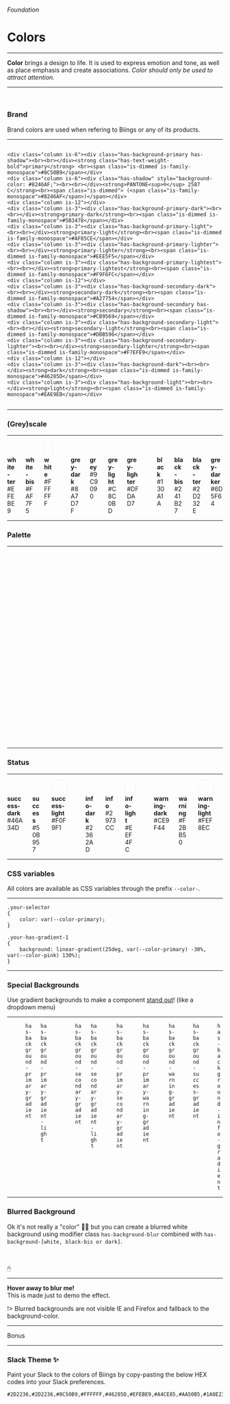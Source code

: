 <h6 class="is-uppercase is-dimmed has-text-weight-medium is-size-6 is-size-7-mobile">Foundation</h6>
<h1 class="title"><span class="is-size-2-mobile">Colors</span></h1>
<hr class="is-visible is-size-3">
<p class="is-size-4 has-text-dark"><strong>Color</strong> brings a design to life. It is used to express emotion and tone, as well as place emphasis and create associations. <em>Color should only be used to attract attention.</em></p>
<hr class="is-visible is-size-3">
<br>
<h3 class="title is-family-primary">Brand</h3>

Brand colors are used when refering to Biings or any of its products.

<hr>

<div class="columns is-multiline">
    
    <div class="column is-6"><div class="has-background-primary has-shadow"><br><br></div><strong class="has-text-weight-bold">primary</strong> <br><span class="is-dimmed is-family-monospace">#8C50B9</span></div>
    <div class="column is-6"><div class="has-shadow" style="background-color: #8246AF;"><br><br></div><strong>PANTONE<sup>®</sup> 2587 C</strong><br><span class="is-dimmed"> (<span class="is-family-monospace">#8246AF</span>)</span></div>
    <div class="column is-12"></div>
    <div class="column is-3"><div class="has-background-primary-dark"><br><br></div><strong>primary-dark</strong><br><span class="is-dimmed is-family-monospace">#5B3478</span></div>
    <div class="column is-3"><div class="has-background-primary-light"><br><br></div><strong>primary-light</strong><br><span class="is-dimmed is-family-monospace">#AF85CE</span></div>
    <div class="column is-3"><div class="has-background-primary-lighter"><br><br></div><strong>primary-lighter</strong><br><span class="is-dimmed is-family-monospace">#EEE5F5</span></div>
    <div class="column is-3"><div class="has-background-primary-lightest"><br><br></div><strong>primary-lightest</strong><br><span class="is-dimmed is-family-monospace">#F9F6FC</span></div>
    <div class="column is-12"></div>
    <div class="column is-3"><div class="has-background-secondary-dark"><br><br></div><strong>secondary-dark</strong><br><span class="is-dimmed is-family-monospace">#A27754</span></div>
    <div class="column is-3"><div class="has-background-secondary has-shadow"><br><br></div><strong>secondary</strong><br><span class="is-dimmed is-family-monospace">#CB9569</span></div>
    <div class="column is-3"><div class="has-background-secondary-light"><br><br></div><strong>secondary-light</strong><br><span class="is-dimmed is-family-monospace">#DBB596</span></div>
    <div class="column is-3"><div class="has-background-secondary-lighter"><br><br></div><strong>secondary-lighter</strong><br><span class="is-dimmed is-family-monospace">#F7EFE9</span></div>
    <div class="column is-12"></div>
    <div class="column is-3"><div class="has-background-dark"><br><br></div><strong>dark</strong><br><span class="is-dimmed is-family-monospace">#46285D</span></div>
    <div class="column is-3"><div class="has-background-light"><br><br></div><strong>light</strong><br><span class="is-dimmed is-family-monospace">#EAE9EB</span></div>
</div>

<hr class="is-visible is-size-1">

<h3 class="title is-family-primary">(Grey)scale</h3>

<hr>

<div class="columns is-multiline">
    <div class="column is-3"><div class="has-background-white-ter"><br><br></div><strong>white-ter</strong><br><span class="is-dimmed is-family-monospace">#EFEBE9</span></div>
    <div class="column is-3"><div class="has-background-white-bis"><br><br></div><strong>white-bis</strong><br><span class="is-dimmed is-family-monospace">#FAF7F5</span></div>
    <div class="column is-3"><div class="has-background-white" style="box-shadow: inset 0 0 0 1px rgba(0,0,0,0.05);"><br><br></div><strong>white</strong><br><span class="is-dimmed is-family-monospace">#FFFFFF</span></div>
    <div class="column is-12"></div>
    <div class="column is-3"><div class="has-background-grey-dark"><br><br></div><strong>grey-dark</strong><br><span class="is-dimmed is-family-monospace">#8A7D7F</span></div>
    <div class="column is-3"><div class="has-background-grey"><br><br></div><strong>grey</strong><br><span class="is-dimmed is-family-monospace">#9C9090</span></div>
    <div class="column is-3"><div class="has-background-grey-light"><br><br></div><strong>grey-light</strong><br><span class="is-dimmed is-family-monospace">#C8C0BD</span></div>
    <div class="column is-3"><div class="has-background-grey-lighter"><br><br></div><strong>grey-lighter</strong><br><span class="is-dimmed is-family-monospace">#DFDAD7</span></div>
    <div class="column is-12"></div>
    <div class="column is-3"><div class="has-background-black"><br><br></div><strong>black</strong><br><span class="is-dimmed is-family-monospace">#130A1A</span></div>
    <div class="column is-3"><div class="has-background-black-bis"><br><br></div><strong>black-bis</strong><br><span class="is-dimmed is-family-monospace">#241B27</span></div>
    <div class="column is-3"><div class="has-background-black-ter"><br><br></div><strong>black-ter</strong><br><span class="is-dimmed is-family-monospace">#2D232E</span></div>
    <div class="column is-3"><div class="has-background-grey-darker"><br><br></div><strong>grey-darker</strong><br><span class="is-dimmed is-family-monospace">#6D5F64</span></div>
</div>

<hr class="is-size-1 is-visible">

<h3 class="title is-family-primary">Palette</h3>

<hr>

<div class="columns is-multiline">
    <div class="column is-3"><div class="has-background-purple-dark"><br><br></div><strong>purple-dark</strong><br><span class="is-dimmed is-family-monospace">#803C88</span></div>
    <div class="column is-3"><div class="has-background-purple has-shadow"><br><br></div><strong>purple</strong><br><span class="is-dimmed is-family-monospace">#AA50B5</span></div>
    <div class="column is-3"><div class="has-background-purple-light"><br><br></div><strong>purple-light</strong><br><span class="is-dimmed is-family-monospace">#C485CB</span></div>
    <div class="column is-3"><div class="has-background-purple-lighter"><br><br></div><strong>purple-lighter</strong><br><span class="is-dimmed is-family-monospace">#EEDCF0</span></div>
    <div class="column is-12"></div>
    <div class="column is-3"><div class="has-background-pink-dark"><br><br></div><strong>pink-dark</strong><br><span class="is-dimmed is-family-monospace">#AA537C</span></div>
    <div class="column is-3"><div class="has-background-pink has-shadow"><br><br></div><strong>pink</strong><br><span class="is-dimmed is-family-monospace">#E26EA5</span></div>
    <div class="column is-3"><div class="has-background-pink-light"><br><br></div><strong>pink-light</strong><br><span class="is-dimmed is-family-monospace">#EB9AC0</span></div>
    <div class="column is-3"><div class="has-background-pink-lighter"><br><br></div><strong>pink-lighter</strong><br><span class="is-dimmed is-family-monospace">#F9E2ED</span></div>
    <div class="column is-12"></div>
    <div class="column is-3"><div class="has-background-red-dark"><br><br></div><strong>red-dark</strong><br><span class="is-dimmed is-family-monospace">#C34450</span></div>
    <div class="column is-3"><div class="has-background-red has-shadow"><br><br></div><strong>red</strong><br><span class="is-dimmed is-family-monospace">#F45564</span></div>
    <div class="column is-3"><div class="has-background-red-light"><br><br></div><strong>red-light</strong><br><span class="is-dimmed is-family-monospace">#F78893</span></div>
    <div class="column is-3"><div class="has-background-red-lighter"><br><br></div><strong>red-lighter</strong><br><span class="is-dimmed is-family-monospace">#FDDDE0</span></div>
    <div class="column is-12"></div>
    <div class="column is-3"><div class="has-background-orange-dark"><br><br></div><strong>orange-dark</strong><br><span class="is-dimmed is-family-monospace">#D97A37</span></div>
    <div class="column is-3"><div class="has-background-orange has-shadow"><br><br></div><strong>orange</strong><br><span class="is-dimmed is-family-monospace">#FF8F41</span></div>
    <div class="column is-3"><div class="has-background-orange-light"><br><br></div><strong>orange-light</strong><br><span class="is-dimmed is-family-monospace">#FFB17A</span></div>
    <div class="column is-3"><div class="has-background-orange-lighter"><br><br></div><strong>orange-lighter</strong><br><span class="is-dimmed is-family-monospace">#FFE9D9</span></div>
    <div class="column is-12"></div>
    <div class="column is-3"><div class="has-background-yellow-dark"><br><br></div><strong>yellow-dark</strong><br><span class="is-dimmed is-family-monospace">#D9A93D</span></div>
    <div class="column is-3"><div class="has-background-yellow has-shadow"><br><br></div><strong>yellow</strong><br><span class="is-dimmed is-family-monospace">#FFC748</span></div>
    <div class="column is-3"><div class="has-background-yellow-light"><br><br></div><strong>yellow-light</strong><br><span class="is-dimmed is-family-monospace">#FFD87F</span></div>
    <div class="column is-3"><div class="has-background-yellow-lighter"><br><br></div><strong>yellow-lighter</strong><br><span class="is-dimmed is-family-monospace">#FFEEC8</span></div>
    <div class="column is-12"></div>
    <div class="column is-3"><div class="has-background-green-dark"><br><br></div><strong>green-dark</strong><br><span class="is-dimmed is-family-monospace">#5E8B3C</span></div>
    <div class="column is-3"><div class="has-background-green has-shadow"><br><br></div><strong>green</strong><br><span class="is-dimmed is-family-monospace">#7DB950</span></div>
    <div class="column is-3"><div class="has-background-green-light"><br><br></div><strong>green-light</strong><br><span class="is-dimmed is-family-monospace">#A4CE85</span></div>
    <div class="column is-3"><div class="has-background-green-lighter"><br><br></div><strong>green-lighter</strong><br><span class="is-dimmed is-family-monospace">#E5F1DC</span></div>
    <div class="column is-12"></div>
    <div class="column is-3"><div class="has-background-turquoise-dark"><br><br></div><strong>turquoise-dark</strong><br><span class="is-dimmed is-family-monospace">#009688</span></div>
    <div class="column is-3"><div class="has-background-turquoise has-shadow"><br><br></div><strong>turquoise</strong><br><span class="is-dimmed is-family-monospace">#00C8B5</span></div>
    <div class="column is-3"><div class="has-background-turquoise-light"><br><br></div><strong>turquoise-light</strong><br><span class="is-dimmed is-family-monospace">#4DD9CB</span></div>
    <div class="column is-3"><div class="has-background-turquoise-lighter"><br><br></div><strong>turquoise-lighter</strong><br><span class="is-dimmed is-family-monospace">#CCF4F0</span></div>
    <div class="column is-12"></div>
    <div class="column is-3"><div class="has-background-cyan-dark"><br><br></div><strong>cyan-dark</strong><br><span class="is-dimmed is-family-monospace">#018FB0</span></div>
    <div class="column is-3"><div class="has-background-cyan has-shadow"><br><br></div><strong>cyan</strong><br><span class="is-dimmed is-family-monospace">#01BFEA</span></div>
    <div class="column is-3"><div class="has-background-cyan-light"><br><br></div><strong>cyan-light</strong><br><span class="is-dimmed is-family-monospace">#4DD2F0</span></div>
    <div class="column is-3"><div class="has-background-cyan-lighter"><br><br></div><strong>cyan-lighter</strong><br><span class="is-dimmed is-family-monospace">#CCF2FB</span></div>
    <div class="column is-12"></div>
    <div class="column is-3"><div class="has-background-blue-dark"><br><br></div><strong>blue-dark</strong><br><span class="is-dimmed is-family-monospace">#065F9E</span></div>
    <div class="column is-3"><div class="has-background-blue has-shadow"><br><br></div><strong>blue</strong><br><span class="is-dimmed is-family-monospace">#087FD2</span></div>
    <div class="column is-3"><div class="has-background-blue-light"><br><br></div><strong>blue-light</strong><br><span class="is-dimmed is-family-monospace">#52A5E0</span></div>
    <div class="column is-3"><div class="has-background-blue-lighter"><br><br></div><strong>blue-lighter</strong><br><span class="is-dimmed is-family-monospace">#CEE5F6</span></div>
</div>

<hr class="is-size-1 is-visible">

<h3 class="title is-family-primary">Status</h3>

<hr>

<div class="columns is-multiline">
    <div class="column is-3"><div class="has-background-success-dark"><br><br></div><strong>success-dark</strong><br><span class="is-dimmed is-family-monospace">#46A34D</span></div>
    <div class="column is-3"><div class="has-background-success has-shadow"><br><br></div><strong>success</strong><br><span class="is-dimmed is-family-monospace">#50B957</span></div>
    <div class="column is-3"><div class="has-background-success-light" style="box-shadow: inset 0 0 0 1px rgba(0,0,0,0.05);"><br><br></div><strong>success-light</strong><br><span class="is-dimmed is-family-monospace">#F0F9F1</span></div>
    <div class="column is-12"></div>
    <div class="column is-3"><div class="has-background-info-dark"><br><br></div><strong>info-dark</strong><br><span class="is-dimmed is-family-monospace">#2362AD</span></div>
    <div class="column is-3"><div class="has-background-info has-shadow"><br><br></div><strong>info</strong><br><span class="is-dimmed is-family-monospace">#2973CC</span></div>
    <div class="column is-3"><div class="has-background-info-light" style="box-shadow: inset 0 0 0 1px rgba(0,0,0,0.05);"><br><br></div><strong>info-light</strong><br><span class="is-dimmed is-family-monospace">#EEF4FC</span></div>
    <div class="column is-12"></div>
    <div class="column is-3"><div class="has-background-warning-dark"><br><br></div><strong>warning-dark</strong><br><span class="is-dimmed is-family-monospace">#CE9F44</span></div>
    <div class="column is-3"><div class="has-background-warning has-shadow"><br><br></div><strong>warning</strong><br><span class="is-dimmed is-family-monospace">#F2BB50</span></div>
    <div class="column is-3"><div class="has-background-warning-light" style="box-shadow: inset 0 0 0 1px rgba(0,0,0,0.05);"><br><br></div><strong>warning-light</strong><br><span class="is-dimmed is-family-monospace">#FEF8EC</span></div>
    <div class="column is-12"></div>
</div>

<hr class="is-size-1 is-visible">

<h3 class="title is-family-primary">CSS variables</h3>

All colors are available as CSS variables through the prefix <code>--color-</code>.

<hr>

    .your-selector
    {
        color: var(--color-primary);
    }

    .your-has-gradient-1
    {
        background: linear-gradient(25deg, var(--color-primary) -30%, var(--color-pink) 130%);
    }

<hr class="is-size-1 is-visible">

<h3 class="title is-family-primary">Special Backgrounds</h3>

Use gradient backgrounds to make a component <u>stand out</u>! (like a dropdown menu)

<hr>

<div class="columns is-small has-text-centered is-multiline is-vcentered">
    <div class="column is-6">
        <br><div class="box is-large has-background-primary-gradient">&nbsp;</div>
    </div>
    <div class="column is-6">
        <br><div class="box is-large has-background-primary-gradient-light">&nbsp;</div>
    </div>
    <div class="column is-6">
        <code>has-background-primary-gradient</code>
    </div>
    <div class="column is-6">
        <code>has-background-primary-gradient-light</code>
    </div>
    <div class="column is-6">
        <br><div class="box is-large has-background-secondary-gradient">&nbsp;</div>
    </div>
    <div class="column is-6">
        <br><div class="box is-large has-background-secondary-gradient-light">&nbsp;</div>
    </div>
    <div class="column is-6">
        <code>has-background-secondary-gradient</code>
    </div>
    <div class="column is-6">
        <code>has-background-secondary-gradient-light</code>
    </div>
    <div class="column is-12">
        <br><div class="box is-large has-background-primary-secondary-gradient">&nbsp;</div>
    </div>
    <div class="column is-12">
        <code>has-background-primary-secondary-gradient</code>
    </div>
    <div class="column is-12">
        <br><div class="box is-large has-background-primary-warning-gradient">&nbsp;</div>
    </div>
    <div class="column is-12">
        <code>has-background-primary-warning-gradient</code>
    </div>
    <div class="column is-12">
        <br><div class="box is-large has-background-warning-gradient">&nbsp;</div>
    </div>
    <div class="column is-12">
        <code>has-background-warning-gradient</code>
    </div>
    <div class="column is-12">
        <br><div class="box is-large has-background-success-gradient">&nbsp;</div>
    </div>
    <div class="column is-12">
        <code>has-background-success-gradient</code>
    </div>
    <div class="column is-12">
        <br><div class="box is-large has-background-info-gradient">&nbsp;</div>
    </div>
    <div class="column is-12">
        <code>has-background-info-gradient</code>
    </div>
</div>

<hr class="is-size-1 is-visible">

<h3 class="title is-family-primary">Blurred Background</h3>

Ok it's not really a "color" 🤦‍♂️ but you can create a blurred white background using modifier class <code>has-background-blur</code> combined with `has-background-[white, black-bis or dark]`.

<br><div class="box is-bordered is-paddingless is-small has-text-grey has-text-centered is-relative">
    <div class="box is-size-2 is-marginless">
        🖱
        <hr class="is-marginless is-wavy">
        <strong class="button is-beefy is-info is-rounded has-text-weight-bold">Hover away to blur me!</strong>
        <div class="has-text-grey is-size-7">This is made just to demo the effect.</div>
        <div class="has-background-blur has-background-white" style="position: absolute; top: 0; bottom: 0; left: 0; right: 0;" onmouseout="this.className='has-background-blur has-background-white'" onMouseOver="this.className=''"></div>
    </div>    
</div>

!> Blurred backgrounds are not visible IE and Firefox and fallback to the background-color.

<hr class="is-size-1 is-size-3-touch is-wavy is-visible">

<div class="box is-large is-popping has-background-info-gradient">
    <span class="tag is-info is-medium">Bonus</span>
    <hr class="is-marginless is-wavy">
    <h3 class="title is-family-primary"><span class="is-size-smaller">Slack Theme ✨</h3>
    <p class="subtitle is-5 has-text-dark">Paint your Slack to the colors of Biings by copy-pasting the below HEX codes into your Slack preferences.</p>
    
    #2D2236,#2D2236,#8C50B9,#FFFFFF,#46285D,#EFEBE9,#A4CE85,#AA50B5,#1A0E23,#EFEBE9
</div>
